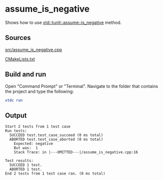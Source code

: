 # assume_is_negative

Shows how to use [xtd::tunit::assume::is_negative](https://gammasoft71.github.io/xtd/reference_guides/latest/classxtd_1_1tunit_1_1assume.html#acf760e47e0c5ac97cf23cb96dbd076b3) method.

## Sources

[src/assume_is_negative.cpp](src/assume_is_negative.cpp)

[CMakeLists.txt](CMakeLists.txt)

## Build and run

Open "Command Prompt" or "Terminal". Navigate to the folder that contains the project and type the following:

```cmake
xtdc run
```

## Output

```
Start 2 tests from 1 test case
Run tests:
  SUCCEED test.test_case_succeed (0 ms total)
  ABORTED test.test_case_aborted (0 ms total)
    Expected: negative
    But was:  1
    Stack Trace: in |---OMITTED---|/assume_is_negative.cpp:16

Test results:
  SUCCEED 1 test.
  ABORTED 1 test.
End 2 tests from 1 test case ran. (0 ms total)
```
